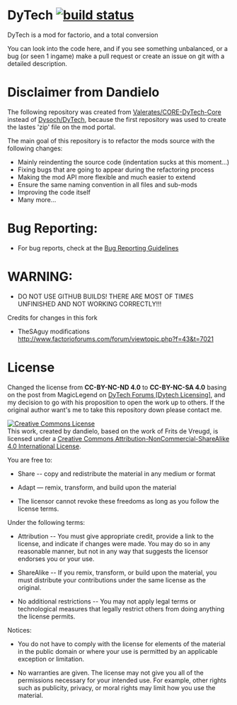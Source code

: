 DyTech [![build status](http://git.dandielo.net/ci/projects/3/status.png?ref=master)](https://github.com/Dandielo/CORE-DyTech-Core)
======

DyTech is a mod for factorio, and a total conversion

You can look into the code here, and if you see something unbalanced, or a bug (or seen 1 ingame) make a pull request or create an issue on git with a detailed description.



Disclaimer from Dandielo
=
The following repository was created from [Valerates/CORE-DyTech-Core](https://github.com/Valerate/CORE-DyTech-Core) instead of [Dysoch/DyTech](https://github.com/Dysoch/DyTech), because the first repository was used to create the lastes 'zip' file on the mod portal. 

The main goal of this repository is to refactor the mods source with the following changes:
- Mainly reindenting the source code (indentation sucks at this moment...)
- Fixing bugs that are going to appear during the refactoring process
- Making the mod API more flexible and much easier to extend 
- Ensure the same naming convention in all files and sub-mods
- Improving the code itself 
- Many more...



Bug Reporting:
=
- For bug reports, check at the [Bug Reporting Guidelines](https://github.com/Dandielo/CORE-DyTech-Core/wiki/Bug-Reporting-Guidelines!)



WARNING:
=
- DO NOT USE GITHUB BUILDS! THERE ARE MOST OF TIMES UNFINISHED AND NOT WORKING CORRECTLY!!!



Credits for changes in this fork
- TheSAguy modifications http://www.factorioforums.com/forum/viewtopic.php?f=43&t=7021



License
======
Changed the license from **CC-BY-NC-ND 4.0** to **CC-BY-NC-SA 4.0** basing on the post from MagicLegend on <a rel="DyTech Forums" href="https://forums.factorio.com/viewtopic.php?f=43&t=25654">DyTech Forums [Dytech Licensing]</a>, and my decision to go with his proposition to open the work up to others. If the original author want's me to take this repository down please contact me.


<a rel="license" href="http://creativecommons.org/licenses/by-nc-sa/4.0/"><img alt="Creative Commons License" style="border-width:0" src="https://i.creativecommons.org/l/by-nc-sa/4.0/88x31.png" /></a><br />This work, created by dandielo, based on the work of Frits de Vreugd, is licensed under a <a rel="license" href="http://creativecommons.org/licenses/by-nc-sa/4.0/">Creative Commons Attribution-NonCommercial-ShareAlike 4.0 International License</a>.

You are free to:

   * Share -- copy and redistribute the material in any medium or format
   
   * Adapt — remix, transform, and build upon the material

   * The licensor cannot revoke these freedoms as long as you follow the
     license terms.

Under the following terms:

   * Attribution -- You must give appropriate credit, provide a link to the
     license, and indicate if changes were made. You may do so in any
     reasonable manner, but not in any way that suggests the licensor
     endorses you or your use.
     
   * ShareAlike -- If you remix, transform, or build upon the material, you must 
     distribute your contributions under the same license as the original.

   * No additional restrictions -- You may not apply legal terms or
     technological measures that legally restrict others from doing
     anything the license permits.

Notices:

   * You do not have to comply with the license for elements of the
     material in the public domain or where your use is permitted by an
     applicable exception or limitation.

   * No warranties are given. The license may not give you all of the
     permissions necessary for your intended use. For example, other rights
     such as publicity, privacy, or moral rights may limit how you use the
     material.
